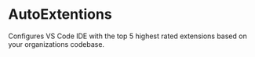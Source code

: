 # AutoExtentions
Configures VS Code IDE with the top 5 highest rated extensions based on your organizations codebase. 
